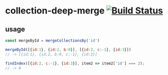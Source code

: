 # collection-deep-merge [![Build Status](https://travis-ci.org/a-x-/collection-deep-merge.svg?branch=master)](https://travis-ci.org/a-x-/collection-deep-merge)

## usage

```js
const mergeById = mergeCollectionsBy('id')

mergeById([{id:1}, {id:2, b:0}], [{id:2, c:-1}, {id:3}])
// -> [{id:1}, {id:2, b:0, c:-1}, {id:3}]

findIndex([{id:2, c:-1}, {id:3}], item2 => item2['id'] === 2);
// -> 0
```
